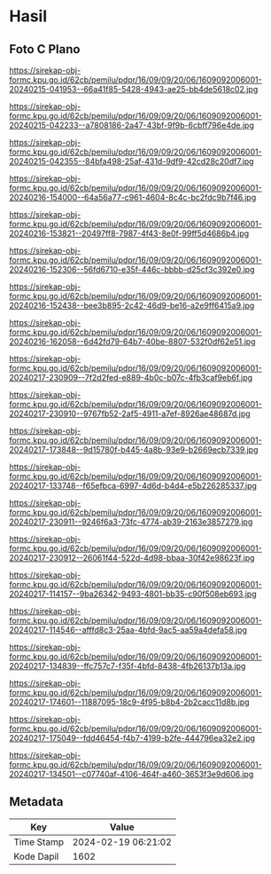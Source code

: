 # Hasil

## Foto C Plano

https://sirekap-obj-formc.kpu.go.id/62cb/pemilu/pdpr/16/09/09/20/06/1609092006001-20240215-041953--66a41f85-5428-4943-ae25-bb4de5618c02.jpg

https://sirekap-obj-formc.kpu.go.id/62cb/pemilu/pdpr/16/09/09/20/06/1609092006001-20240215-042233--a7808186-2a47-43bf-9f9b-6cbff796e4de.jpg

https://sirekap-obj-formc.kpu.go.id/62cb/pemilu/pdpr/16/09/09/20/06/1609092006001-20240215-042355--84bfa498-25af-431d-9df9-42cd28c20df7.jpg

https://sirekap-obj-formc.kpu.go.id/62cb/pemilu/pdpr/16/09/09/20/06/1609092006001-20240216-154000--64a56a77-c961-4604-8c4c-bc2fdc9b7f46.jpg

https://sirekap-obj-formc.kpu.go.id/62cb/pemilu/pdpr/16/09/09/20/06/1609092006001-20240216-153821--20497ff8-7987-4f43-8e0f-99ff5d4686b4.jpg

https://sirekap-obj-formc.kpu.go.id/62cb/pemilu/pdpr/16/09/09/20/06/1609092006001-20240216-152306--56fd6710-e35f-446c-bbbb-d25cf3c392e0.jpg

https://sirekap-obj-formc.kpu.go.id/62cb/pemilu/pdpr/16/09/09/20/06/1609092006001-20240216-152438--bee3b895-2c42-46d9-be16-a2e9ff6415a9.jpg

https://sirekap-obj-formc.kpu.go.id/62cb/pemilu/pdpr/16/09/09/20/06/1609092006001-20240216-162058--6d42fd79-64b7-40be-8807-532f0df62e51.jpg

https://sirekap-obj-formc.kpu.go.id/62cb/pemilu/pdpr/16/09/09/20/06/1609092006001-20240217-230909--7f2d2fed-e889-4b0c-b07c-4fb3caf9eb6f.jpg

https://sirekap-obj-formc.kpu.go.id/62cb/pemilu/pdpr/16/09/09/20/06/1609092006001-20240217-230910--9767fb52-2af5-4911-a7ef-8926ae48687d.jpg

https://sirekap-obj-formc.kpu.go.id/62cb/pemilu/pdpr/16/09/09/20/06/1609092006001-20240217-173848--9d15780f-b445-4a8b-93e9-b2669ecb7339.jpg

https://sirekap-obj-formc.kpu.go.id/62cb/pemilu/pdpr/16/09/09/20/06/1609092006001-20240217-133748--f65efbca-6997-4d6d-b4d4-e5b226285337.jpg

https://sirekap-obj-formc.kpu.go.id/62cb/pemilu/pdpr/16/09/09/20/06/1609092006001-20240217-230911--9246f6a3-73fc-4774-ab39-2163e3857279.jpg

https://sirekap-obj-formc.kpu.go.id/62cb/pemilu/pdpr/16/09/09/20/06/1609092006001-20240217-230912--26061f44-522d-4d98-bbaa-30f42e98623f.jpg

https://sirekap-obj-formc.kpu.go.id/62cb/pemilu/pdpr/16/09/09/20/06/1609092006001-20240217-114157--9ba26342-9493-4801-bb35-c90f508eb693.jpg

https://sirekap-obj-formc.kpu.go.id/62cb/pemilu/pdpr/16/09/09/20/06/1609092006001-20240217-114546--afffd8c3-25aa-4bfd-9ac5-aa59a4defa58.jpg

https://sirekap-obj-formc.kpu.go.id/62cb/pemilu/pdpr/16/09/09/20/06/1609092006001-20240217-134839--ffc757c7-f35f-4bfd-8438-4fb26137b13a.jpg

https://sirekap-obj-formc.kpu.go.id/62cb/pemilu/pdpr/16/09/09/20/06/1609092006001-20240217-174601--11887095-18c9-4f95-b8b4-2b2cacc11d8b.jpg

https://sirekap-obj-formc.kpu.go.id/62cb/pemilu/pdpr/16/09/09/20/06/1609092006001-20240217-175049--fdd46454-f4b7-4199-b2fe-444796ea32e2.jpg

https://sirekap-obj-formc.kpu.go.id/62cb/pemilu/pdpr/16/09/09/20/06/1609092006001-20240217-134501--c07740af-4106-464f-a460-3653f3e9d606.jpg


## Metadata

| Key        | Value               |
| ---------- | ------------------- |
| Time Stamp | 2024-02-19 06:21:02 |
| Kode Dapil | 1602                |



